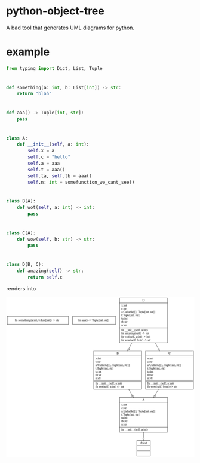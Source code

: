 # python-object-tree
A bad tool that generates UML diagrams for python.

# example

```py
from typing import Dict, List, Tuple


def something(a: int, b: List[int]) -> str:
    return "blah"


def aaa() -> Tuple[int, str]:
    pass


class A:
    def __init__(self, a: int):
        self.x = a
        self.c = "hello"
        self.a = aaa
        self.t = aaa()
        self.ta, self.tb = aaa()
        self.n: int = somefunction_we_cant_see()


class B(A):
    def wot(self, a: int) -> int:
        pass


class C(A):
    def wow(self, b: str) -> str:
        pass


class D(B, C):
    def amazing(self) -> str:
        return self.c
```

renders into

![This](example.png)

